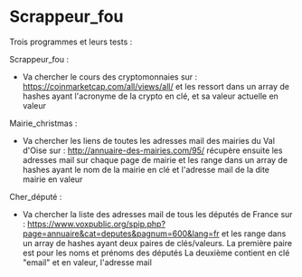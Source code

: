 # Scrappeur_fou

Trois programmes et leurs tests :

Scrappeur_fou : 
- Va chercher le cours des cryptomonnaies sur : https://coinmarketcap.com/all/views/all/
et les ressort dans un array de hashes ayant l'acronyme de la crypto en clé, et sa valeur actuelle en valeur

Mairie_christmas :
- Va chercher les liens de toutes les adresses mail des mairies du Val d'Oise sur : http://annuaire-des-mairies.com/95/
récupère ensuite les adresses mail sur chaque page de mairie
et les range dans un array de hashes ayant le nom de la mairie en clé et l'adresse mail de la dite mairie en valeur

Cher_député :
- Va chercher la liste des adresses mail de tous les députés de France sur : 
https://www.voxpublic.org/spip.php?page=annuaire&cat=deputes&pagnum=600&lang=fr
et les range dans un array de hashes ayant deux paires de clés/valeurs.
La première paire est pour les noms et prénoms des députés
La deuxième contient en clé "email" et en valeur, l'adresse mail
